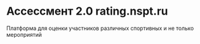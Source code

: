 # Ассессмент 2.0 rating.nspt.ru
Платформа для оценки участников различных спортивных и не только мероприятий
